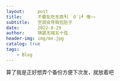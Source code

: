 ```yaml
---
layout:     post
title:      不要乱吃东西┗|｀O′|┛ 嗷~~
subtitle:   空调会导致拉肚子
date:       2022-8-29
author:     锦瑟无端五十弦
header-img: img/me.jpg
catalog: true
tags:
    - Blog
---
```

算了我是正好想弄个备份方便下次发，就放着吧

